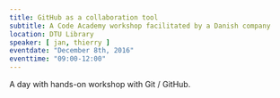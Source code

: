 ```yaml
---
title: GitHub as a collaboration tool
subtitle: A Code Academy workshop facilitated by a Danish company
location: DTU Library
speaker: [ jan, thierry ]
eventdate: "December 8th, 2016"
eventtime: "09:00-12:00"
---
```


A day with hands-on workshop with Git / GitHub.
